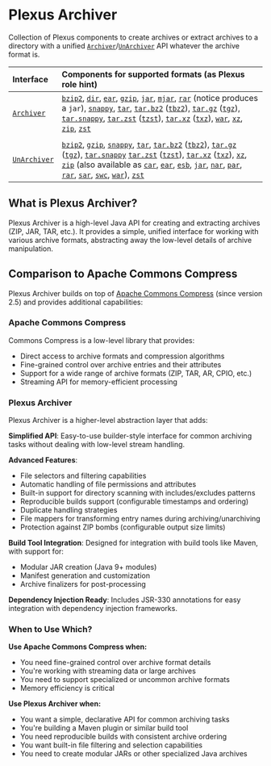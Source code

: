 # Plexus Archiver

Collection of Plexus components to create archives or extract archives to a directory with a unified [`Archiver`](./apidocs/index.html?org/codehaus/plexus/archiver/Archiver.html)/[`UnArchiver`](./apidocs/index.html?org/codehaus/plexus/archiver/UnArchiver.html) API whatever the archive format is.

| Interface                                                                         | Components for supported formats (as Plexus role hint)                                                                                                                                                                                                                                                                                                                                                                                                                                                                                                                                                                                                                                                                                                                                                                                                                                                                                                                                                                                                                                                                                                                                                                                                                                                                                                                                                                                                                                                                                                                                                                                                                                                                                                                                                                                                                                                                                                                                                                                                                                                                                                                                                                                                                                                                                   |
|:----------------------------------------------------------------------------------|:-----------------------------------------------------------------------------------------------------------------------------------------------------------------------------------------------------------------------------------------------------------------------------------------------------------------------------------------------------------------------------------------------------------------------------------------------------------------------------------------------------------------------------------------------------------------------------------------------------------------------------------------------------------------------------------------------------------------------------------------------------------------------------------------------------------------------------------------------------------------------------------------------------------------------------------------------------------------------------------------------------------------------------------------------------------------------------------------------------------------------------------------------------------------------------------------------------------------------------------------------------------------------------------------------------------------------------------------------------------------------------------------------------------------------------------------------------------------------------------------------------------------------------------------------------------------------------------------------------------------------------------------------------------------------------------------------------------------------------------------------------------------------------------------------------------------------------------------------------------------------------------------------------------------------------------------------------------------------------------------------------------------------------------------------------------------------------------------------------------------------------------------------------------------------------------------------------------------------------------------------------------------------------------------------------------------------------------------|
| [`Archiver`](./apidocs/index.html?org/codehaus/plexus/archiver/Archiver.html)     | [`bzip2`](./apidocs/index.html?org/codehaus/plexus/archiver/bzip2/BZip2Archiver.html), [`dir`](./apidocs/index.html?org/codehaus/plexus/archiver/dir/DirectoryArchiver.html), [`ear`](./apidocs/index.html?org/codehaus/plexus/archiver/ear/EarArchiver.html), [`gzip`](./apidocs/index.html?org/codehaus/plexus/archiver/gzip/GZipArchiver.html), [`jar`](./apidocs/index.html?org/codehaus/plexus/archiver/jar/JarArchiver.html), [`mjar`](./apidocs/index.html?org/codehaus/plexus/archiver/jar/JarToolModularJarArchiver.html), [`rar`](./apidocs/index.html?org/codehaus/plexus/archiver/rar/RarArchiver.html) \(notice produces a `jar`\), [`snappy`](./apidocs/index.html?org/codehaus/plexus/archiver/snappy/SnappyArchiver.html), [`tar`](./apidocs/index.html?org/codehaus/plexus/archiver/tar/TarArchiver.html), [`tar.bz2`](./apidocs/index.html?org/codehaus/plexus/archiver/tar/TarBZip2Archiver.html) \([`tbz2`](./apidocs/index.html?org/codehaus/plexus/archiver/tar/TBZ2Archiver.html)\), [`tar.gz`](./apidocs/index.html?org/codehaus/plexus/archiver/tar/TarGZipArchiver.html) \([`tgz`](./apidocs/index.html?org/codehaus/plexus/archiver/tar/TGZArchiver.html)\), [`tar.snappy`](./apidocs/index.html?org/codehaus/plexus/archiver/tar/TarSnappyArchiver.html), [`tar.zst`](./apidocs/index.html?org/codehaus/plexus/archiver/tar/TarZstdArchiver.html) \([`tzst`](./apidocs/index.html?org/codehaus/plexus/archiver/tar/TZstdArchiver.html)\), [`tar.xz`](./apidocs/index.html?org/codehaus/plexus/archiver/tar/TarXZArchiver.html) \([`txz`](./apidocs/index.html?org/codehaus/plexus/archiver/tar/TXZArchiver.html)\), [`war`](./apidocs/index.html?org/codehaus/plexus/archiver/war/WarArchiver.html), [`xz`](./apidocs/index.html?org/codehaus/plexus/archiver/xz/XZArchiver.html), [`zip`](./apidocs/index.html?org/codehaus/plexus/archiver/zip/ZipArchiver.html), [`zst`](./apidocs/index.html?org/codehaus/plexus/archiver/zstd/ZstdArchiver.html)                                                                                                                                                                                                                                                                                                                                                        |
|                                                                                   |                                                                                                                                                                                                                                                                                                                                                                                                                                                                                                                                                                                                                                                                                                                                                                                                                                                                                                                                                                                                                                                                                                                                                                                                                                                                                                                                                                                                                                                                                                                                                                                                                                                                                                                                                                                                                                                                                                                                                                                                                                                                                                                                                                                                                                                                                                                                          |
| [`UnArchiver`](./apidocs/index.html?org/codehaus/plexus/archiver/UnArchiver.html) | [`bzip2`](./apidocs/index.html?org/codehaus/plexus/archiver/bzip2/BZip2UnArchiver.html), [`gzip`](./apidocs/index.html?org/codehaus/plexus/archiver/gzip/GZipUnArchiver.html), [`snappy`](./apidocs/index.html?org/codehaus/plexus/archiver/snappy/SnappyUnArchiver.html), [`tar`](./apidocs/index.html?org/codehaus/plexus/archiver/tar/TarUnArchiver.html), [`tar.bz2`](./apidocs/index.html?org/codehaus/plexus/archiver/tar/TarBZip2Archiver.html) \([`tbz2`](./apidocs/index.html?org/codehaus/plexus/archiver/tar/TBZ2Archiver.html)\), [`tar.gz`](./apidocs/index.html?org/codehaus/plexus/archiver/tar/TarGZipUnArchiver.html) \([`tgz`](./apidocs/index.html?org/codehaus/plexus/archiver/tar/TGZUnArchiver.html)\), [`tar.snappy`](./apidocs/index.html?org/codehaus/plexus/archiver/tar/TarSnappyUnArchiver.html) [`tar.zst`](./apidocs/index.html?org/codehaus/plexus/archiver/tar/TarZstdUnArchiver.html) \([`tzst`](./apidocs/index.html?org/codehaus/plexus/archiver/tar/TZstdUnArchiver.html)\), [`tar.xz`](./apidocs/index.html?org/codehaus/plexus/archiver/tar/TarXZUnArchiver.html) \([`txz`](./apidocs/index.html?org/codehaus/plexus/archiver/tar/TXZUnArchiver.html)\), [`xz`](./apidocs/index.html?org/codehaus/plexus/archiver/xz/XZUnArchiver.html), [`zip`](./apidocs/index.html?org/codehaus/plexus/archiver/zip/ZipUnArchiver.html) \(also available as [`car`](./apidocs/index.html?org/codehaus/plexus/archiver/car/CarUnArchiver.html), [`ear`](./apidocs/index.html?org/codehaus/plexus/archiver/ear/EarUnArchiver.html), [`esb`](./apidocs/index.html?org/codehaus/plexus/archiver/esb/EsbUnArchiver.html), [`jar`](./apidocs/index.html?org/codehaus/plexus/archiver/jar/JarUnArchiver.html), [`nar`](./apidocs/index.html?org/codehaus/plexus/archiver/nar/NarUnArchiver.html), [`par`](./apidocs/index.html?org/codehaus/plexus/archiver/par/ParUnArchiver.html), [`rar`](./apidocs/index.html?org/codehaus/plexus/archiver/rar/RarUnArchiver.html), [`sar`](./apidocs/index.html?org/codehaus/plexus/archiver/sar/SarUnArchiver.html), [`swc`](./apidocs/index.html?org/codehaus/plexus/archiver/swc/SwcUnArchiver.html), [`war`](./apidocs/index.html?org/codehaus/plexus/archiver/war/WarUnArchiver.html)\), [`zst`](./apidocs/index.html?org/codehaus/plexus/archiver/zstd/ZstdUnArchiver.html) |

## What is Plexus Archiver?

Plexus Archiver is a high-level Java API for creating and extracting archives (ZIP, JAR, TAR, etc.). It provides a simple, unified interface for working with various archive formats, abstracting away the low-level details of archive manipulation.

## Comparison to Apache Commons Compress

Plexus Archiver builds on top of [Apache Commons Compress](https://commons.apache.org/proper/commons-compress/) (since version 2.5) and provides additional capabilities:

### Apache Commons Compress

Commons Compress is a low-level library that provides:
- Direct access to archive formats and compression algorithms
- Fine-grained control over archive entries and their attributes
- Support for a wide range of archive formats (ZIP, TAR, AR, CPIO, etc.)
- Streaming API for memory-efficient processing

### Plexus Archiver

Plexus Archiver is a higher-level abstraction layer that adds:

**Simplified API**: Easy-to-use builder-style interface for common archiving tasks without dealing with low-level stream handling.

**Advanced Features**:
- File selectors and filtering capabilities
- Automatic handling of file permissions and attributes
- Built-in support for directory scanning with includes/excludes patterns
- Reproducible builds support (configurable timestamps and ordering)
- Duplicate handling strategies
- File mappers for transforming entry names during archiving/unarchiving
- Protection against ZIP bombs (configurable output size limits)

**Build Tool Integration**: Designed for integration with build tools like Maven, with support for:
- Modular JAR creation (Java 9+ modules)
- Manifest generation and customization
- Archive finalizers for post-processing

**Dependency Injection Ready**: Includes JSR-330 annotations for easy integration with dependency injection frameworks.

### When to Use Which?

**Use Apache Commons Compress when:**
- You need fine-grained control over archive format details
- You're working with streaming data or large archives
- You need to support specialized or uncommon archive formats
- Memory efficiency is critical

**Use Plexus Archiver when:**
- You want a simple, declarative API for common archiving tasks
- You're building a Maven plugin or similar build tool
- You need reproducible builds with consistent archive ordering
- You want built-in file filtering and selection capabilities
- You need to create modular JARs or other specialized Java archives
